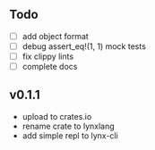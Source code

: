 ## Todo

- [ ] add object format
- [ ] debug assert_eq!(1, 1) mock tests
- [ ] fix clippy lints
- [ ] complete docs

## v0.1.1

- upload to crates.io
- rename crate to lynxlang
- add simple repl to lynx-cli